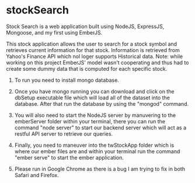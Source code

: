 # stockSearch

Stock Search is a web application built using NodeJS, ExpressJS, Mongoose, and my first using EmberJS.

This stock application allows the user to search for a stock symbol and retrieves current information for that stock.
Information is retrieved from Yahoo's Finance API which nol loger supports Historical data.
Note: while working on this project EmberJS' model wasn't cooperating and thus had to create some dummy data that is computed for each specific stock.

1. To run you need to install mongo database.

2. Once you have mongo running you can download and click on the dbSetup executable file which will load all of the dataset into the database. After that run the database by using the "mongod" command.

3. You will also need to start the NodeJS server by manuvering to the emberServer folder within your terminal, there you can run the command "node server" to start our backend server which will act as a restful API server to retrieve our queries.

4. Finally, you need to maneuver into the twStockApp folder which is where our ember files are and within your terminal run the command "ember serve" to start the ember application.

6. Please run in Google Chrome as there is a bug I am trying to fix in both Safari and Firefox.
